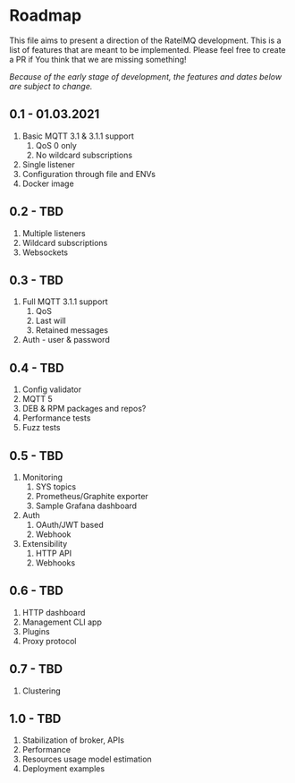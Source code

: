 # Roadmap

This file aims to present a direction of the RatelMQ development.
This is a list of features that are meant to be implemented.
Please feel free to create a PR if You think that we are missing something!

*Because of the early stage of development, the features and dates below are subject to change.*

## 0.1 - 01.03.2021

1. Basic MQTT 3.1 & 3.1.1 support
   1. QoS 0 only
   2. No wildcard subscriptions
2. Single listener
3. Configuration through file and ENVs
4. Docker image

## 0.2 - TBD

1. Multiple listeners
2. Wildcard subscriptions
3. Websockets

## 0.3 - TBD

1. Full MQTT 3.1.1 support 
   1. QoS
   2. Last will
   3. Retained messages
2. Auth - user & password

## 0.4 - TBD

1. Config validator
2. MQTT 5
3. DEB & RPM packages and repos?
4. Performance tests
5. Fuzz tests

## 0.5 - TBD

1. Monitoring
    1. SYS topics
    2. Prometheus/Graphite exporter
    3. Sample Grafana dashboard
2. Auth
    1. OAuth/JWT based
    2. Webhook
4. Extensibility
    1. HTTP API
    2. Webhooks

## 0.6 - TBD

1. HTTP dashboard
2. Management CLI app
3. Plugins
4. Proxy protocol

## 0.7 - TBD

1. Clustering

## 1.0 - TBD

1. Stabilization of broker, APIs
2. Performance
3. Resources usage model estimation
3. Deployment examples
